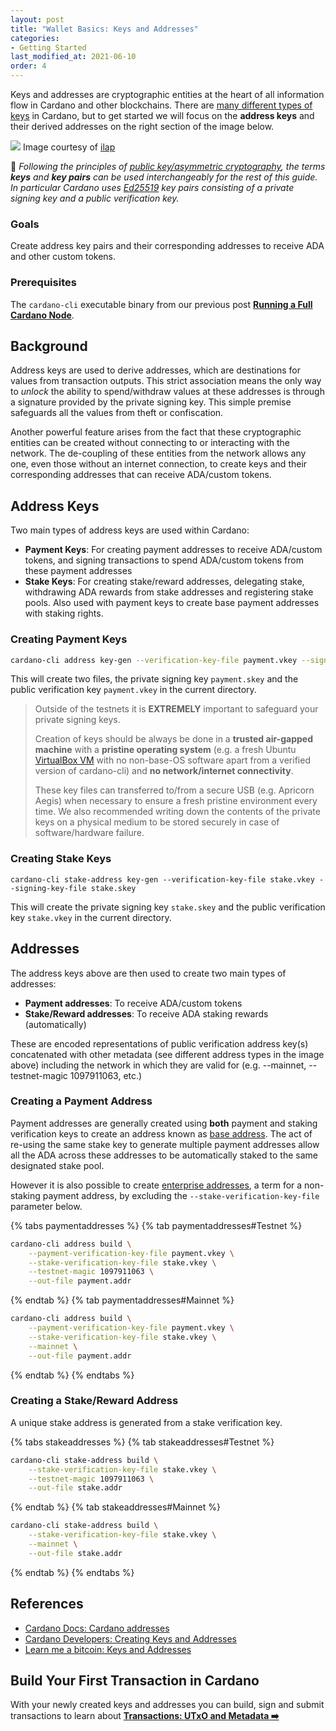 ```yaml
---
layout: post
title: "Wallet Basics: Keys and Addresses"
categories:
- Getting Started
last_modified_at: 2021-06-10
order: 4
---
```


Keys and addresses are cryptographic entities at the heart of all information flow in Cardano and other blockchains. There are [many different types of keys](https://cips.cardano.org/cips/cip5/) in Cardano, but to get started we will focus on the **address keys** and their derived addresses on the right section of the image below.

![](https://github.com/ilap/ShelleyStuffs/raw/master/images/ShelleyKeyAndAddresses.png)
Image courtesy of [ilap](https://github.com/ilap)

📝 _Following the principles of [public key/asymmetric cryptography](https://www.blockchain-council.org/blockchain/how-does-blockchain-use-public-key-cryptography/), the terms **keys** and **key pairs** can be used interchangeably for the rest of this guide. In particular Cardano uses [Ed25519](https://en.wikipedia.org/wiki/EdDSA#Ed25519) key pairs consisting of a private signing key and a public verification key._

### Goals
Create address key pairs and their corresponding addresses to receive ADA and other custom tokens.

### Prerequisites 
The `cardano-cli` executable binary from our previous post **[Running a Full Cardano Node](https://learn.lovelace.academy/getting-started/running-a-full-node/)**.

## Background

Address keys are used to derive addresses, which are destinations for values from transaction outputs. This strict association means the only way to _unlock_ the ability to spend/withdraw values at these addresses is through a signature provided by the private signing key. This simple premise safeguards all the values from theft or confiscation.

Another powerful feature arises from the fact that these cryptographic
entities can be created without connecting to or interacting with the network. The de-coupling of these entities from the network
allows any one, even those without an internet connection, to create keys and their corresponding addresses that can receive ADA/custom tokens. 

## Address Keys

Two main types of address keys are used within Cardano:

- **Payment Keys**: For creating payment addresses to receive ADA/custom tokens, and signing transactions
  to spend ADA/custom tokens from these payment addresses
- **Stake Keys**: For creating stake/reward addresses, delegating
  stake, withdrawing ADA rewards from stake addresses and registering
  stake pools. Also used with payment keys to create base payment addresses with staking rights.

### Creating Payment Keys

```bash
cardano-cli address key-gen --verification-key-file payment.vkey --signing-key-file payment.skey
```

This will create two files, the private signing key `payment.skey` and the
public verification key `payment.vkey` in the current directory.

<blockquote class="media notice notice-danger"><i class="icon_ribbon_alt"></i><div markdown="1">

Outside of the testnets it is **EXTREMELY** important to safeguard
your private signing keys.

Creation of keys should be always be done in a **trusted air-gapped
machine** with a **pristine operating system** (e.g. a fresh Ubuntu
[VirtualBox VM](https://www.virtualbox.org/wiki/Downloads) with no
non-base-OS software apart from a verified version of cardano-cli) and
**no network/internet connectivity**. <!-- Signing transactions should
also be done in the air-gapped machine containing the private keys
where signed transactions can then be transferred out via a secure
USB. At no point should the signing keys be transferred to another
machine that is not air-gapped. -->

These key files can transferred to/from a secure USB (e.g. Apricorn
Aegis) when necessary to ensure a fresh pristine environment every
time. We also recommended writing down the contents of the private
keys on a physical medium to be stored securely in case of
software/hardware failure.

</div></blockquote>

### Creating Stake Keys

```
cardano-cli stake-address key-gen --verification-key-file stake.vkey --signing-key-file stake.skey
```

This will create the private signing key `stake.skey` and the public
verification key `stake.vkey` in the current directory.

## Addresses

The address keys above are then used to create two main types of addresses:

- **Payment addresses**: To receive ADA/custom tokens
- **Stake/Reward addresses**: To receive ADA staking rewards (automatically)

These are encoded representations of public verification address key(s) concatenated with other metadata (see
different address types in the image above) including the network in
which they are valid for (e.g. --mainnet, --testnet-magic 1097911063,
etc.)

### Creating a Payment Address

Payment addresses are generally created using **both** payment and staking
verification keys to create an address known as [base address](https://docs.cardano.org/core-concepts/cardano-addresses#baseaddresses). The act of
re-using the same stake key to generate multiple payment addresses
allow all the ADA across these addresses to be automatically staked to the
same designated stake pool. 

However it is also possible to create
[enterprise
addresses](https://docs.cardano.org/core-concepts/cardano-addresses#enterpriseaddresses),
a term for a non-staking payment address, by excluding the
`--stake-verification-key-file` parameter below.

{% tabs paymentaddresses %}
{% tab paymentaddresses#Testnet %}
```bash
cardano-cli address build \
    --payment-verification-key-file payment.vkey \
    --stake-verification-key-file stake.vkey \
    --testnet-magic 1097911063 \
    --out-file payment.addr
```
{% endtab %}
{% tab paymentaddresses#Mainnet %}
```bash
cardano-cli address build \
    --payment-verification-key-file payment.vkey \
    --stake-verification-key-file stake.vkey \
    --mainnet \
    --out-file payment.addr
```
{% endtab %}
{% endtabs %}

### Creating a Stake/Reward Address

A unique stake address is generated from a stake verification key.

{% tabs stakeaddresses %}
{% tab stakeaddresses#Testnet %}
```bash
cardano-cli stake-address build \
    --stake-verification-key-file stake.vkey \
    --testnet-magic 1097911063 \
    --out-file stake.addr
```
{% endtab %}
{% tab stakeaddresses#Mainnet %}
```bash
cardano-cli stake-address build \
    --stake-verification-key-file stake.vkey \
    --mainnet \
    --out-file stake.addr
```
{% endtab %}
{% endtabs %}

## References
- [Cardano Docs: Cardano addresses](https://docs.cardano.org/core-concepts/cardano-addresses)
- [Cardano Developers: Creating Keys and Addresses](https://developers.cardano.org/docs/stake-pool-course/handbook/keys-addresses/)
 - [Learn me a bitcoin: Keys and Addresses](https://learnmeabitcoin.com/beginners/keys_addresses)

## Build Your First Transaction in Cardano 
With your newly created keys and addresses you can build, sign and
submit transactions to learn about **[Transactions: UTxO and Metadata ➡️](https://learn.lovelace.academy/getting-started/transactions-utxo-and-metadata/)**
